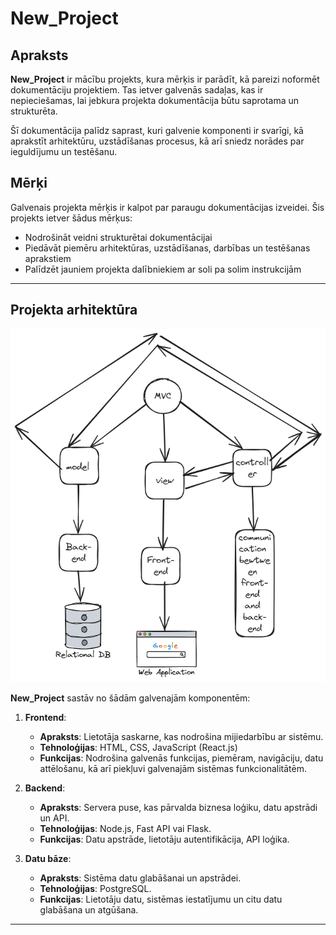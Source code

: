 # New_Project

## Apraksts
**New_Project** ir mācību projekts, kura mērķis ir parādīt, kā pareizi noformēt dokumentāciju projektiem. Tas ietver galvenās sadaļas, kas ir nepieciešamas, lai jebkura projekta dokumentācija būtu saprotama un strukturēta.

Šī dokumentācija palīdz saprast, kuri galvenie komponenti ir svarīgi, kā aprakstīt arhitektūru, uzstādīšanas procesus, kā arī sniedz norādes par ieguldījumu un testēšanu.

## Mērķi
Galvenais projekta mērķis ir kalpot par paraugu dokumentācijas izveidei. Šis projekts ietver šādus mērķus:
- Nodrošināt veidni strukturētai dokumentācijai
- Piedāvāt piemēru arhitektūras, uzstādīšanas, darbības un testēšanas aprakstiem
- Palīdzēt jauniem projekta dalībniekiem ar soli pa solim instrukcijām

---

## Projekta arhitektūra

![Projekta arhitektūra](images/test.excalidraw.png)


**New_Project** sastāv no šādām galvenajām komponentēm:

1. **Frontend**:
   - **Apraksts**: Lietotāja saskarne, kas nodrošina mijiedarbību ar sistēmu.
   - **Tehnoloģijas**: HTML, CSS, JavaScript (React.js)
   - **Funkcijas**: Nodrošina galvenās funkcijas, piemēram, navigāciju, datu attēlošanu, kā arī piekļuvi galvenajām sistēmas funkcionalitātēm.

2. **Backend**:
   - **Apraksts**: Servera puse, kas pārvalda biznesa loģiku, datu apstrādi un API.
   - **Tehnoloģijas**: Node.js, Fast API vai Flask.
   - **Funkcijas**: Datu apstrāde, lietotāju autentifikācija, API loģika.

3. **Datu bāze**:
   - **Apraksts**: Sistēma datu glabāšanai un apstrādei.
   - **Tehnoloģijas**: PostgreSQL.
   - **Funkcijas**: Lietotāju datu, sistēmas iestatījumu un citu datu glabāšana un atgūšana.

---


